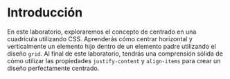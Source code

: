 # Introducción

En este laboratorio, exploraremos el concepto de centrado en una cuadrícula utilizando CSS. Aprenderás cómo centrar horizontal y verticalmente un elemento hijo dentro de un elemento padre utilizando el diseño `grid`. Al final de este laboratorio, tendrás una comprensión sólida de cómo utilizar las propiedades `justify-content` y `align-items` para crear un diseño perfectamente centrado.
